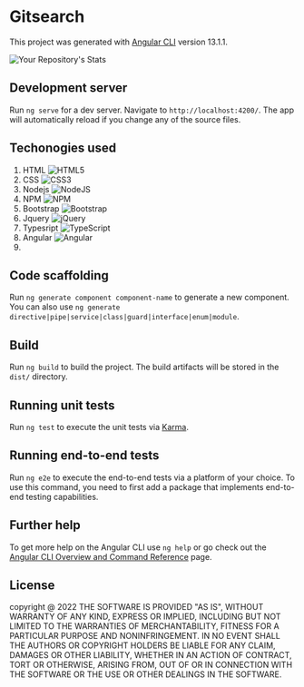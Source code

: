 # Gitsearch

This project was generated with [Angular CLI](https://github.com/angular/angular-cli) version 13.1.1.


![Your Repository's Stats](https://github-readme-stats.vercel.app/api/top-langs/?username=Gilbertyegon&theme=blue-green)

## Development server

Run `ng serve` for a dev server. Navigate to `http://localhost:4200/`. The app will automatically reload if you change any of the source files.


## Techonogies used
1. HTML ![HTML5](https://img.shields.io/badge/html5-%23E34F26.svg?style=for-the-badge&logo=html5&logoColor=white)
2. CSS ![CSS3](https://img.shields.io/badge/css3-%231572B6.svg?style=for-the-badge&logo=css3&logoColor=white)
4. Nodejs ![NodeJS](https://img.shields.io/badge/node.js-6DA55F?style=for-the-badge&logo=node.js&logoColor=white)
5. NPM ![NPM](https://img.shields.io/badge/NPM-%23000000.svg?style=for-the-badge&logo=npm&logoColor=white)
6. Bootstrap ![Bootstrap](https://img.shields.io/badge/bootstrap-%23563D7C.svg?style=for-the-badge&logo=bootstrap&logoColor=white)
7. Jquery ![jQuery](https://img.shields.io/badge/jquery-%230769AD.svg?style=for-the-badge&logo=jquery&logoColor=white)
8. Typesript ![TypeScript](https://img.shields.io/badge/typescript-%23007ACC.svg?style=for-the-badge&logo=typescript&logoColor=white)
9. Angular ![Angular](https://img.shields.io/badge/angular-%23DD0031.svg?style=for-the-badge&logo=angular&logoColor=white)
10. 

## Code scaffolding

Run `ng generate component component-name` to generate a new component. You can also use `ng generate directive|pipe|service|class|guard|interface|enum|module`.

## Build

Run `ng build` to build the project. The build artifacts will be stored in the `dist/` directory.

## Running unit tests

Run `ng test` to execute the unit tests via [Karma](https://karma-runner.github.io).

## Running end-to-end tests

Run `ng e2e` to execute the end-to-end tests via a platform of your choice. To use this command, you need to first add a package that implements end-to-end testing capabilities.

## Further help

To get more help on the Angular CLI use `ng help` or go check out the [Angular CLI Overview and Command Reference](https://angular.io/cli) page.
## License
copyright @ 2022
THE SOFTWARE IS PROVIDED "AS IS", WITHOUT WARRANTY OF ANY KIND, EXPRESS OR IMPLIED, INCLUDING BUT NOT LIMITED TO THE WARRANTIES OF MERCHANTABILITY, FITNESS FOR A PARTICULAR PURPOSE AND NONINFRINGEMENT. IN NO EVENT SHALL THE AUTHORS OR COPYRIGHT HOLDERS BE LIABLE FOR ANY CLAIM, DAMAGES OR OTHER LIABILITY, WHETHER IN AN ACTION OF CONTRACT, TORT OR OTHERWISE, ARISING FROM, OUT OF OR IN CONNECTION WITH THE SOFTWARE OR THE USE OR OTHER DEALINGS IN THE SOFTWARE.


